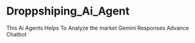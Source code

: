 # Droppshiping_Ai_Agent
This Ai Agents Helps To Analyze the market Gemini Responses Advance Chatbot
